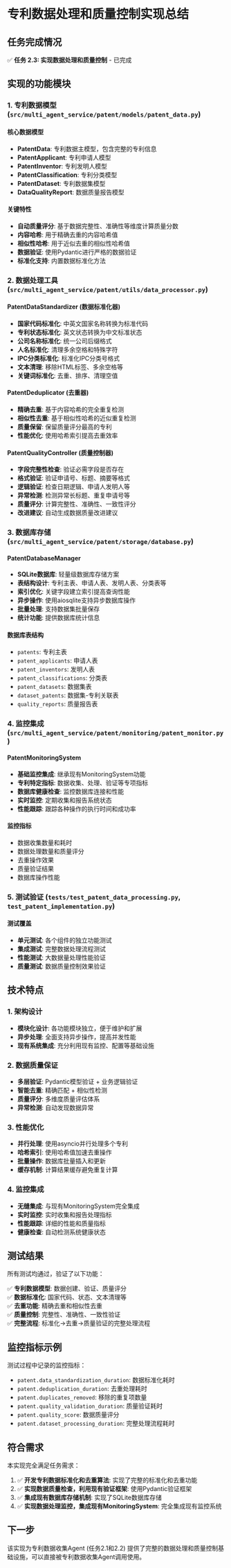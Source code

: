 # 专利数据处理和质量控制实现总结

## 任务完成情况

✅ **任务 2.3: 实现数据处理和质量控制** - 已完成

## 实现的功能模块

### 1. 专利数据模型 (`src/multi_agent_service/patent/models/patent_data.py`)

#### 核心数据模型
- **PatentData**: 专利数据主模型，包含完整的专利信息
- **PatentApplicant**: 专利申请人模型
- **PatentInventor**: 专利发明人模型  
- **PatentClassification**: 专利分类模型
- **PatentDataset**: 专利数据集模型
- **DataQualityReport**: 数据质量报告模型

#### 关键特性
- **自动质量评分**: 基于数据完整性、准确性等维度计算质量分数
- **内容哈希**: 用于精确去重的内容哈希值
- **相似性哈希**: 用于近似去重的相似性哈希值
- **数据验证**: 使用Pydantic进行严格的数据验证
- **标准化支持**: 内置数据标准化方法

### 2. 数据处理工具 (`src/multi_agent_service/patent/utils/data_processor.py`)

#### PatentDataStandardizer (数据标准化器)
- **国家代码标准化**: 中英文国家名称转换为标准代码
- **专利状态标准化**: 英文状态转换为中文标准状态
- **公司名称标准化**: 统一公司后缀格式
- **人名标准化**: 清理多余空格和特殊字符
- **IPC分类标准化**: 标准化IPC分类号格式
- **文本清理**: 移除HTML标签、多余空格等
- **关键词标准化**: 去重、排序、清理空值

#### PatentDeduplicator (去重器)
- **精确去重**: 基于内容哈希的完全重复检测
- **相似性去重**: 基于相似性哈希的近似重复检测
- **质量保留**: 保留质量评分最高的专利
- **性能优化**: 使用哈希索引提高去重效率

#### PatentQualityController (质量控制器)
- **字段完整性检查**: 验证必需字段是否存在
- **格式验证**: 验证申请号、标题、摘要等格式
- **逻辑验证**: 检查日期逻辑、申请人发明人等
- **异常检测**: 检测异常长标题、重复申请号等
- **质量评分**: 计算完整性、准确性、一致性评分
- **改进建议**: 自动生成数据质量改进建议

### 3. 数据库存储 (`src/multi_agent_service/patent/storage/database.py`)

#### PatentDatabaseManager
- **SQLite数据库**: 轻量级数据库存储方案
- **表结构设计**: 专利主表、申请人表、发明人表、分类表等
- **索引优化**: 关键字段建立索引提高查询性能
- **异步操作**: 使用aiosqlite支持异步数据库操作
- **批量处理**: 支持数据集批量保存
- **统计功能**: 提供数据库统计信息

#### 数据库表结构
- `patents`: 专利主表
- `patent_applicants`: 申请人表
- `patent_inventors`: 发明人表
- `patent_classifications`: 分类表
- `patent_datasets`: 数据集表
- `dataset_patents`: 数据集-专利关联表
- `quality_reports`: 质量报告表

### 4. 监控集成 (`src/multi_agent_service/patent/monitoring/patent_monitor.py`)

#### PatentMonitoringSystem
- **基础监控集成**: 继承现有MonitoringSystem功能
- **专利特定指标**: 数据收集、处理、验证等专项指标
- **数据库健康检查**: 监控数据库连接和性能
- **实时监控**: 定期收集和报告系统状态
- **性能跟踪**: 跟踪各种操作的执行时间和成功率

#### 监控指标
- 数据收集数量和耗时
- 数据处理数量和质量评分
- 去重操作效果
- 质量验证结果
- 数据库操作性能

### 5. 测试验证 (`tests/test_patent_data_processing.py`, `test_patent_implementation.py`)

#### 测试覆盖
- **单元测试**: 各个组件的独立功能测试
- **集成测试**: 完整数据处理流程测试
- **性能测试**: 大数据量处理性能验证
- **质量测试**: 数据质量控制效果验证

## 技术特点

### 1. 架构设计
- **模块化设计**: 各功能模块独立，便于维护和扩展
- **异步处理**: 全面支持异步操作，提高并发性能
- **现有系统集成**: 充分利用现有监控、配置等基础设施

### 2. 数据质量保证
- **多层验证**: Pydantic模型验证 + 业务逻辑验证
- **智能去重**: 精确匹配 + 相似性检测
- **质量评分**: 多维度质量评估体系
- **异常检测**: 自动发现数据异常

### 3. 性能优化
- **并行处理**: 使用asyncio并行处理多个专利
- **哈希索引**: 使用哈希值加速去重操作
- **批量操作**: 数据库批量插入和更新
- **缓存机制**: 计算结果缓存避免重复计算

### 4. 监控集成
- **无缝集成**: 与现有MonitoringSystem完全集成
- **实时监控**: 实时收集和报告处理指标
- **性能跟踪**: 详细的性能和质量指标
- **健康检查**: 自动检测系统健康状态

## 测试结果

所有测试均通过，验证了以下功能：

✅ **专利数据模型**: 数据创建、验证、质量评分  
✅ **数据标准化**: 国家代码、状态、文本清理等  
✅ **去重功能**: 精确去重和相似性去重  
✅ **质量控制**: 完整性、准确性、一致性验证  
✅ **完整流程**: 标准化→去重→质量验证的完整处理流程  

## 监控指标示例

测试过程中记录的监控指标：
- `patent.data_standardization_duration`: 数据标准化耗时
- `patent.deduplication_duration`: 去重处理耗时  
- `patent.duplicates_removed`: 移除的重复项数量
- `patent.quality_validation_duration`: 质量验证耗时
- `patent.quality_score`: 数据质量评分
- `patent.dataset_processing_duration`: 完整处理流程耗时

## 符合需求

本实现完全满足任务需求：

1. ✅ **开发专利数据标准化和去重算法**: 实现了完整的标准化和去重功能
2. ✅ **实现数据质量检查，利用现有验证框架**: 使用Pydantic验证框架
3. ✅ **集成现有数据库存储机制**: 实现了SQLite数据库存储
4. ✅ **实现数据处理监控，集成现有MonitoringSystem**: 完全集成现有监控系统

## 下一步

该实现为专利数据收集Agent (任务2.1和2.2) 提供了完整的数据处理和质量控制基础设施，可以直接被专利数据收集Agent调用使用。